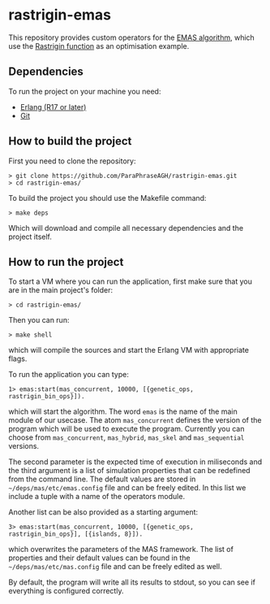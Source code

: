 rastrigin-emas
==============

This repository provides custom operators for the [EMAS algorithm](https://github.com/ParaPhraseAGH/erlang-emas), which use the [Rastrigin function](http://en.wikipedia.org/wiki/Rastrigin_function) as an optimisation example.

## Dependencies

To run the project on your machine you need:

* [Erlang (R17 or later)](http://www.erlang.org/)
* [Git](http://git-scm.com/)

## How to build the project

First you need to clone the repository:

    > git clone https://github.com/ParaPhraseAGH/rastrigin-emas.git
    > cd rastrigin-emas/

To build the project you should use the Makefile command:

    > make deps
    
Which will download and compile all necessary dependencies and the project itself.

## How to run the project

To start a VM where you can run the application, first make sure that you are in the main project's folder:

    > cd rastrigin-emas/
    
Then you can run:

    > make shell
    
which will compile the sources and start the Erlang VM with appropriate flags.

To run the application you can type:

    1> emas:start(mas_concurrent, 10000, [{genetic_ops, rastrigin_bin_ops}]).
  
which will start the algorithm. The word `emas` is the name of the main module of our usecase. The atom `mas_concurrent` defines the version of the program which will be used to execute the program. Currently you can choose from `mas_concurrent`, `mas_hybrid`, `mas_skel` and `mas_sequential` versions.

The second parameter is the expected time of execution in miliseconds and the third argument is a list of simulation properties that can be redefined from the command line. The default values are stored in `~/deps/mas/etc/emas.config` file and can be freely edited. In this list we include a tuple with a name of the operators module.

Another list can be also provided as a starting argument:

    3> emas:start(mas_concurrent, 10000, [{genetic_ops, rastrigin_bin_ops}], [{islands, 8}]).
    
which overwrites the parameters of the MAS framework. The list of properties and their default values can be found in the `~/deps/mas/etc/mas.config` file and can be freely edited as well.

By default, the program will write all its results to stdout, so you can see if everything is configured correctly.
